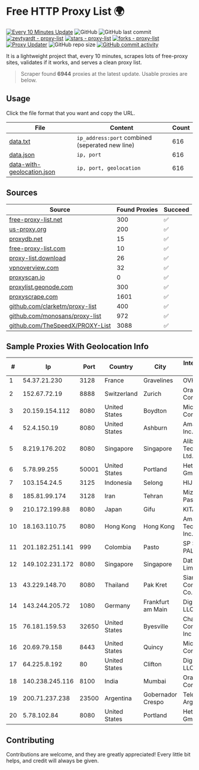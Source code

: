 
# Free HTTP Proxy List 🌍

[![Every 10 Minutes Update](https://github.com/mertguvencli/http-proxy-list/actions/workflows/main.yml/badge.svg?branch=main)](https://github.com/mertguvencli/http-proxy-list/actions/workflows/main.yml)
![GitHub](https://img.shields.io/github/license/mertguvencli/http-proxy-list)
![GitHub last commit](https://img.shields.io/github/last-commit/mertguvencli/http-proxy-list)
[![zevtyardt - proxy-list](https://img.shields.io/static/v1?label=zevtyardt&message=proxy-list&color=blue&logo=github)](https://github.com/zevtyardt/proxy-list "Go to GitHub repo")
[![stars - proxy-list](https://img.shields.io/github/stars/zevtyardt/proxy-list?style=social)](https://github.com/zevtyardt/proxy-list)
[![forks - proxy-list](https://img.shields.io/github/forks/zevtyardt/proxy-list?style=social)](https://github.com/zevtyardt/proxy-list)
[![Proxy Updater](https://github.com/zevtyardt/proxy-list/workflows/Proxy%20Updater/badge.svg)](https://github.com/zevtyardt/proxy-list/actions?query=workflow:"Proxy+Updater")
![GitHub repo size](https://img.shields.io/github/repo-size/zevtyardt/proxy-list)
[![GitHub commit activity](https://img.shields.io/github/commit-activity/m/zevtyardt/proxy-list?logo=commits)](https://github.com/zevtyardt/proxy-list/commits/main)

It is a lightweight project that, every 10 minutes, scrapes lots of free-proxy sites, validates if it works, and serves a clean proxy list.

> Scraper found **6944** proxies at the latest update. Usable proxies are below.

## Usage

Click the file format that you want and copy the URL.

|File|Content|Count|
|----|-------|-----|
|[data.txt](https://raw.githubusercontent.com/mertguvencli/http-proxy-list/main/proxy-list/data.txt)|`ip_address:port` combined (seperated new line)|616|
|[data.json](https://raw.githubusercontent.com/mertguvencli/http-proxy-list/main/proxy-list/data.json)|`ip, port`|616|
|[data-with-geolocation.json](https://raw.githubusercontent.com/mertguvencli/http-proxy-list/main/proxy-list/data-with-geolocation.json)|`ip, port, geolocation`|616|

## Sources

|Source|Found Proxies|Succeed|
|------|-------------|-------|
|[free-proxy-list.net](https://free-proxy-list.net)|300|✅|
|[us-proxy.org](https://www.us-proxy.org)|200|✅|
|[proxydb.net](http://proxydb.net)|15|✅|
|[free-proxy-list.com](https://free-proxy-list.com/?page=&port=&type%5B%5D=http&type%5B%5D=https&up_time=0&search=Search)|10|✅|
|[proxy-list.download](https://www.proxy-list.download/HTTP)|26|✅|
|[vpnoverview.com](https://vpnoverview.com/privacy/anonymous-browsing/free-proxy-servers)|32|✅|
|[proxyscan.io](https://www.proxyscan.io)|0|✅|
|[proxylist.geonode.com](https://proxylist.geonode.com/api/proxy-list?limit=300&page=1&sort_by=lastChecked&sort_type=desc&protocols=http,https)|300|✅|
|[proxyscrape.com](https://api.proxyscrape.com/v2/?request=displayproxies&protocol=http&timeout=10000&country=all&ssl=all&anonymity=all)|1601|✅|
|[github.com/clarketm/proxy-list](https://raw.githubusercontent.com/clarketm/proxy-list/master/proxy-list-raw.txt)|400|✅|
|[github.com/monosans/proxy-list](https://raw.githubusercontent.com/monosans/proxy-list/main/proxies/http.txt)|972|✅|
|[github.com/TheSpeedX/PROXY-List](https://raw.githubusercontent.com/TheSpeedX/PROXY-List/master/http.txt)|3088|✅|


## Sample Proxies With Geolocation Info

|#|Ip|Port|Country|City|Internet Service Provider|
|-|--|----|-------|----|-------------------------|
|1|54.37.21.230|3128|France|Gravelines|OVH SAS|
|2|152.67.72.19|8888|Switzerland|Zurich|Oracle Corporation|
|3|20.159.154.112|8080|United States|Boydton|Microsoft Corporation|
|4|52.4.150.19|8080|United States|Ashburn|Amazon.com, Inc.|
|5|8.219.176.202|8080|Singapore|Singapore|Alibaba (US) Technology Co., Ltd.|
|6|5.78.99.255|50001|United States|Portland|Hetzner Online GmbH|
|7|103.154.24.5|3125|Indonesia|Selong|HIJRAHNET|
|8|185.81.99.174|3128|Iran|Tehran|Mizban Dade Pasargad|
|9|210.172.199.88|8080|Japan|Gifu|KITAGATA|
|10|18.163.110.75|8080|Hong Kong|Hong Kong|Amazon Technologies Inc.|
|11|201.182.251.141|999|Colombia|Pasto|SP SISTEMAS PALACIOS LTDA|
|12|149.102.231.172|8080|Singapore|Singapore|Datacamp Limited|
|13|43.229.148.70|8080|Thailand|Pak Kret|Siamdata Communication Co.|
|14|143.244.205.72|1080|Germany|Frankfurt am Main|DigitalOcean, LLC|
|15|76.181.159.53|32650|United States|Byesville|Charter Communications Inc|
|16|20.69.79.158|8443|United States|Quincy|Microsoft Corporation|
|17|64.225.8.192|80|United States|Clifton|DigitalOcean, LLC|
|18|140.238.245.116|8100|India|Mumbai|Oracle Corporation|
|19|200.71.237.238|23500|Argentina|Gobernador Crespo|Telecom Argentina S.A.|
|20|5.78.102.84|8080|United States|Portland|Hetzner Online GmbH|



## Contributing

Contributions are welcome, and they are greatly appreciated! Every
little bit helps, and credit will always be given.

